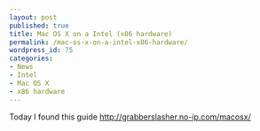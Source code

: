```yaml
---
layout: post
published: true
title: Mac OS X on a Intel (x86 hardware)
permalink: /mac-os-x-on-a-intel-x86-hardware/
wordpress_id: 75
categories:
- News
- Intel
- Mac OS X
- x86 hardware
---
```



Today I found this guide http://grabberslasher.no-ip.com/macosx/
